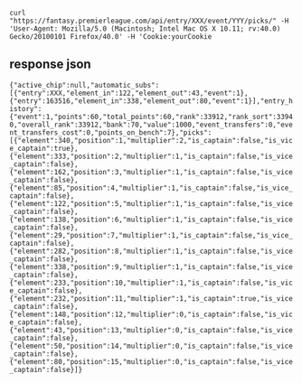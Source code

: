 `curl "https://fantasy.premierleague.com/api/entry/XXX/event/YYY/picks/" -H 'User-Agent: Mozilla/5.0 (Macintosh; Intel Mac OS X 10.11; rv:40.0) Gecko/20100101 Firefox/40.0' -H 'Cookie:yourCookie`

## response json
`{"active_chip":null,"automatic_subs":[{"entry":XXX,"element_in":122,"element_out":43,"event":1},{"entry":163516,"element_in":338,"element_out":80,"event":1}],"entry_history":{"event":1,"points":60,"total_points":60,"rank":33912,"rank_sort":33940,"overall_rank":33912,"bank":70,"value":1000,"event_transfers":0,"event_transfers_cost":0,"points_on_bench":7},"picks":[{"element":340,"position":1,"multiplier":2,"is_captain":false,"is_vice_captain":true},{"element":333,"position":2,"multiplier":1,"is_captain":false,"is_vice_captain":false},{"element":162,"position":3,"multiplier":1,"is_captain":false,"is_vice_captain":false},{"element":85,"position":4,"multiplier":1,"is_captain":false,"is_vice_captain":false},{"element":122,"position":5,"multiplier":1,"is_captain":false,"is_vice_captain":false},{"element":138,"position":6,"multiplier":1,"is_captain":false,"is_vice_captain":false},{"element":29,"position":7,"multiplier":1,"is_captain":false,"is_vice_captain":false},{"element":282,"position":8,"multiplier":1,"is_captain":false,"is_vice_captain":false},{"element":338,"position":9,"multiplier":1,"is_captain":false,"is_vice_captain":false},{"element":233,"position":10,"multiplier":1,"is_captain":false,"is_vice_captain":false},{"element":232,"position":11,"multiplier":1,"is_captain":true,"is_vice_captain":false},{"element":148,"position":12,"multiplier":0,"is_captain":false,"is_vice_captain":false},{"element":43,"position":13,"multiplier":0,"is_captain":false,"is_vice_captain":false},{"element":50,"position":14,"multiplier":0,"is_captain":false,"is_vice_captain":false},{"element":80,"position":15,"multiplier":0,"is_captain":false,"is_vice_captain":false}]}`